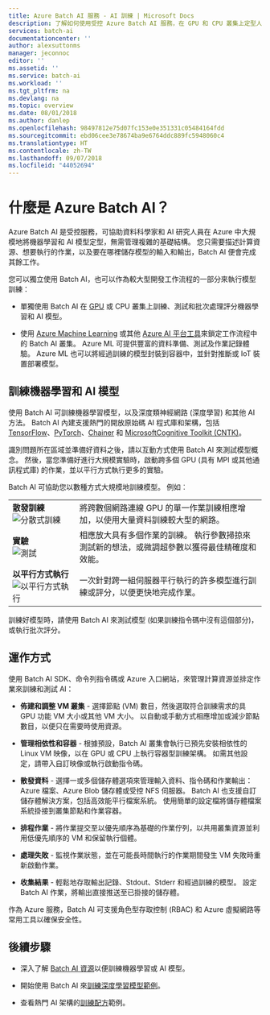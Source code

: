```yaml
---
title: Azure Batch AI 服務 - AI 訓練 | Microsoft Docs
description: 了解如何使用受控 Azure Batch AI 服務，在 GPU 和 CPU 叢集上定型人工智慧 (AI) 和其他機器學習模型。
services: batch-ai
documentationcenter: ''
author: alexsuttonms
manager: jeconnoc
editor: ''
ms.assetid: ''
ms.service: batch-ai
ms.workload: ''
ms.tgt_pltfrm: na
ms.devlang: na
ms.topic: overview
ms.date: 08/01/2018
ms.author: danlep
ms.openlocfilehash: 98497812e75d07fc153e0e351331c05484164fdd
ms.sourcegitcommit: ebd06cee3e78674ba9e6764ddc889fc5948060c4
ms.translationtype: HT
ms.contentlocale: zh-TW
ms.lasthandoff: 09/07/2018
ms.locfileid: "44052694"
---
```

# <a name="what-is-azure-batch-ai"></a>什麼是 Azure Batch AI？

Azure Batch AI 是受控服務，可協助資料科學家和 AI 研究人員在 Azure 中大規模地將機器學習和 AI 模型定型，無需管理複雜的基礎結構。 您只需要描述計算資源、想要執行的作業，以及要在哪裡儲存模型的輸入和輸出，Batch AI 便會完成其餘工作。

您可以獨立使用 Batch AI，也可以作為較大型開發工作流程的一部分來執行模型訓練：

* 單獨使用 Batch AI 在 [GPU](../virtual-machines/linux/sizes-gpu.md) 或 CPU 叢集上訓練、測試和批次處理評分機器學習和 AI 模型。 

* 使用 [Azure Machine Learning](../machine-learning/service/overview-what-is-azure-ml.md) 或其他 [Azure AI 平台工具](https://azure.microsoft.com/overview/ai-platform/)來鎖定工作流程中的 Batch AI 叢集。 Azure ML 可提供豐富的資料準備、測試及作業記錄體驗。 Azure ML 也可以將經過訓練的模型封裝到容器中，並針對推斷或 IoT 裝置部署模型。  

## <a name="train-machine-learning-and-ai-models"></a>訓練機器學習和 AI 模型

使用 Batch AI 可訓練機器學習模型，以及深度類神經網路 (深度學習) 和其他 AI 方法。 Batch AI 內建支援熱門的開放原始碼 AI 程式庫和架構，包括 [TensorFlow](https://github.com/tensorflow/tensorflow)、[PyTorch](https://github.com/pytorch/pytorch)、[Chainer](https://github.com/chainer/chainer) 和 [MicrosoftCognitive Toolkit (CNTK)](https://github.com/Microsoft/CNTK)。

識別問題所在區域並準備好資料之後，請以互動方式使用 Batch AI 來測試模型概念。 然後，當您準備好進行大規模實驗時，啟動跨多個 GPU (具有 MPI 或其他通訊程式庫) 的作業，並以平行方式執行更多的實驗。

Batch AI 可協助您以數種方式大規模地訓練模型。 例如︰ 

|  |  |
|---------|---------|
| **散發訓練**<br/>![分散式訓練](./media/overview/distributed-training.png)  | 將跨數個網路連線 GPU 的單一作業訓練相應增加，以使用大量資料訓練較大型的網路。|
| **實驗**<br/>![測試](./media/overview/experimentation.png) | 相應放大具有多個作業的訓練。 執行參數掃掠來測試新的想法，或微調超參數以獲得最佳精確度和效能。 |
| **以平行方式執行**![以平行方式執行](./media/overview/parallel-execution.png) | 一次針對跨一組伺服器平行執行的許多模型進行訓練或評分，以便更快地完成作業。|

訓練好模型時，請使用 Batch AI 來測試模型 (如果訓練指令碼中沒有這個部分)，或執行批次評分。

## <a name="how-it-works"></a>運作方式

使用 Batch AI SDK、命令列指令碼或 Azure 入口網站，來管理計算資源並排定作業來訓練和測試 AI： 

* **佈建和調整 VM 叢集** - 選擇節點 (VM) 數目，然後選取符合訓練需求的具 GPU 功能 VM 大小或其他 VM 大小。 以自動或手動方式相應增加或減少節點數目，以便只在需要時使用資源。 

* **管理相依性和容器** - 根據預設，Batch AI 叢集會執行已預先安裝相依性的 Linux VM 映像，以在 GPU 或 CPU 上執行容器型訓練架構。 如需其他設定，請帶入自訂映像或執行啟動指令碼。

* **散發資料** - 選擇一或多個儲存體選項來管理輸入資料、指令碼和作業輸出：Azure 檔案、Azure Blob 儲存體或受控 NFS 伺服器。 Batch AI 也支援自訂儲存體解決方案，包括高效能平行檔案系統。 使用簡單的設定檔將儲存體檔案系統掛接到叢集節點和作業容器。

* **排程作業** - 將作業提交至以優先順序為基礎的作業佇列，以共用叢集資源並利用低優先順序的 VM 和保留執行個體。

* **處理失敗** - 監視作業狀態，並在可能長時間執行的作業期間發生 VM 失敗時重新啟動作業。

* **收集結果** - 輕鬆地存取輸出記錄、Stdout、Stderr 和經過訓練的模型。 設定 Batch AI 作業，將輸出直接推送至已掛接的儲存體。

作為 Azure 服務，Batch AI 可支援角色型存取控制 (RBAC) 和 Azure 虛擬網路等常用工具以確保安全性。  

## <a name="next-steps"></a>後續步驟

* 深入了解 [Batch AI 資源](resource-concepts.md)以便訓練機器學習或 AI 模型。

* 開始使用 Batch AI 來[訓練深度學習模型範例](quickstart-tensorflow-training-cli.md)。

* 查看熱門 AI 架構的[訓練配方](https://github.com/Azure/BatchAI/blob/master/recipes)範例。
